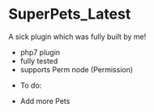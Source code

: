 # SuperPets_Latest
A sick plugin which was fully built by me!
- php7 plugin
- fully tested
- supports Perm node (Permission)

* To do:
- Add more Pets

